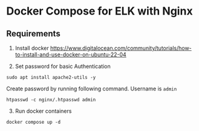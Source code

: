 # Docker Compose for ELK with Nginx


## Requirements

1. Install docker
https://www.digitalocean.com/community/tutorials/how-to-install-and-use-docker-on-ubuntu-22-04

2. Set password for basic Authentication

```sudo apt install apache2-utils -y```

  Create password by running following command. Username is `admin`

```htpasswd -c nginx/.htpasswd admin```

3. Run docker containers

```docker compose up -d```
